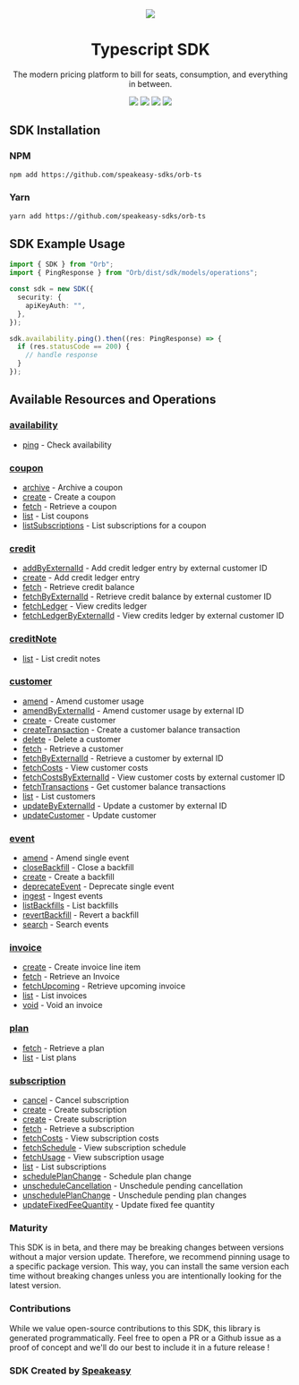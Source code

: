 <div align="center">
    <picture>
        <source srcset="https://user-images.githubusercontent.com/6267663/229776363-b219eaec-e1aa-4192-9123-d8a8e0ab997d.svg" media="(prefers-color-scheme: dark)">
        <img src="https://user-images.githubusercontent.com/6267663/229776275-b670d564-fc2e-4843-b061-adf230737e3f.svg">
    </picture>
    <h1>Typescript SDK</h1>
   <p>The modern pricing platform to bill for seats, consumption, and everything in between.</p>
   <a href="https://docs.withorb.com/docs/orb-docs/overview"><img src="https://img.shields.io/static/v1?label=Docs&message=API Ref&color=5444e4&style=for-the-badge" /></a>
   <a href="https://github.com/speakeasy-sdks/orb-ts/actions"><img src="https://img.shields.io/github/actions/workflow/status/speakeasy-sdks/orb-ts/speakeasy_sdk_generation.yml?style=for-the-badge" /></a>
  <a href="https://opensource.org/licenses/MIT"><img src="https://img.shields.io/badge/License-MIT-blue.svg?style=for-the-badge" /></a>
  <a href="https://github.com/speakeasy-sdks/orb-ts/releases"><img src="https://img.shields.io/github/v/release/speakeasy-sdks/orb-ts?sort=semver&style=for-the-badge" /></a>
</div>

<!-- Start SDK Installation -->
## SDK Installation

### NPM

```bash
npm add https://github.com/speakeasy-sdks/orb-ts
```

### Yarn

```bash
yarn add https://github.com/speakeasy-sdks/orb-ts
```
<!-- End SDK Installation -->

## SDK Example Usage
<!-- Start SDK Example Usage -->
```typescript
import { SDK } from "Orb";
import { PingResponse } from "Orb/dist/sdk/models/operations";

const sdk = new SDK({
  security: {
    apiKeyAuth: "",
  },
});

sdk.availability.ping().then((res: PingResponse) => {
  if (res.statusCode == 200) {
    // handle response
  }
});
```
<!-- End SDK Example Usage -->

<!-- Start SDK Available Operations -->
## Available Resources and Operations


### [availability](docs/sdks/availability/README.md)

* [ping](docs/sdks/availability/README.md#ping) - Check availability

### [coupon](docs/sdks/coupon/README.md)

* [archive](docs/sdks/coupon/README.md#archive) - Archive a coupon
* [create](docs/sdks/coupon/README.md#create) - Create a coupon
* [fetch](docs/sdks/coupon/README.md#fetch) - Retrieve a coupon
* [list](docs/sdks/coupon/README.md#list) - List coupons
* [listSubscriptions](docs/sdks/coupon/README.md#listsubscriptions) - List subscriptions for a coupon

### [credit](docs/sdks/credit/README.md)

* [addByExternalId](docs/sdks/credit/README.md#addbyexternalid) - Add credit ledger entry by external customer ID
* [create](docs/sdks/credit/README.md#create) - Add credit ledger entry
* [fetch](docs/sdks/credit/README.md#fetch) - Retrieve credit balance
* [fetchByExternalId](docs/sdks/credit/README.md#fetchbyexternalid) - Retrieve credit balance by external customer ID
* [fetchLedger](docs/sdks/credit/README.md#fetchledger) - View credits ledger
* [fetchLedgerByExternalId](docs/sdks/credit/README.md#fetchledgerbyexternalid) - View credits ledger by external customer ID

### [creditNote](docs/sdks/creditnote/README.md)

* [list](docs/sdks/creditnote/README.md#list) - List credit notes

### [customer](docs/sdks/customer/README.md)

* [amend](docs/sdks/customer/README.md#amend) - Amend customer usage
* [amendByExternalId](docs/sdks/customer/README.md#amendbyexternalid) - Amend customer usage by external ID
* [create](docs/sdks/customer/README.md#create) - Create customer
* [createTransaction](docs/sdks/customer/README.md#createtransaction) - Create a customer balance transaction
* [delete](docs/sdks/customer/README.md#delete) - Delete a customer
* [fetch](docs/sdks/customer/README.md#fetch) - Retrieve a customer
* [fetchByExternalId](docs/sdks/customer/README.md#fetchbyexternalid) - Retrieve a customer by external ID
* [fetchCosts](docs/sdks/customer/README.md#fetchcosts) - View customer costs
* [fetchCostsByExternalId](docs/sdks/customer/README.md#fetchcostsbyexternalid) - View customer costs by external customer ID
* [fetchTransactions](docs/sdks/customer/README.md#fetchtransactions) - Get customer balance transactions
* [list](docs/sdks/customer/README.md#list) - List customers
* [updateByExternalId](docs/sdks/customer/README.md#updatebyexternalid) - Update a customer by external ID
* [updateCustomer](docs/sdks/customer/README.md#updatecustomer) - Update customer

### [event](docs/sdks/event/README.md)

* [amend](docs/sdks/event/README.md#amend) - Amend single event
* [closeBackfill](docs/sdks/event/README.md#closebackfill) - Close a backfill
* [create](docs/sdks/event/README.md#create) - Create a backfill
* [deprecateEvent](docs/sdks/event/README.md#deprecateevent) - Deprecate single event
* [ingest](docs/sdks/event/README.md#ingest) - Ingest events
* [listBackfills](docs/sdks/event/README.md#listbackfills) - List backfills
* [revertBackfill](docs/sdks/event/README.md#revertbackfill) - Revert a backfill
* [search](docs/sdks/event/README.md#search) - Search events

### [invoice](docs/sdks/invoice/README.md)

* [create](docs/sdks/invoice/README.md#create) - Create invoice line item
* [fetch](docs/sdks/invoice/README.md#fetch) - Retrieve an Invoice
* [fetchUpcoming](docs/sdks/invoice/README.md#fetchupcoming) - Retrieve upcoming invoice
* [list](docs/sdks/invoice/README.md#list) - List invoices
* [void](docs/sdks/invoice/README.md#void) - Void an invoice

### [plan](docs/sdks/plan/README.md)

* [fetch](docs/sdks/plan/README.md#fetch) - Retrieve a plan
* [list](docs/sdks/plan/README.md#list) - List plans

### [subscription](docs/sdks/subscription/README.md)

* [cancel](docs/sdks/subscription/README.md#cancel) - Cancel subscription
* [create](docs/sdks/subscription/README.md#create) - Create subscription
* [create](docs/sdks/subscription/README.md#create) - Create subscription
* [fetch](docs/sdks/subscription/README.md#fetch) - Retrieve a subscription
* [fetchCosts](docs/sdks/subscription/README.md#fetchcosts) - View subscription costs
* [fetchSchedule](docs/sdks/subscription/README.md#fetchschedule) - View subscription schedule
* [fetchUsage](docs/sdks/subscription/README.md#fetchusage) - View subscription usage
* [list](docs/sdks/subscription/README.md#list) - List subscriptions
* [schedulePlanChange](docs/sdks/subscription/README.md#scheduleplanchange) - Schedule plan change
* [unscheduleCancellation](docs/sdks/subscription/README.md#unschedulecancellation) - Unschedule pending cancellation
* [unschedulePlanChange](docs/sdks/subscription/README.md#unscheduleplanchange) - Unschedule pending plan changes
* [updateFixedFeeQuantity](docs/sdks/subscription/README.md#updatefixedfeequantity) - Update fixed fee quantity
<!-- End SDK Available Operations -->

### Maturity

This SDK is in beta, and there may be breaking changes between versions without a major version update. Therefore, we recommend pinning usage
to a specific package version. This way, you can install the same version each time without breaking changes unless you are intentionally
looking for the latest version.

### Contributions

While we value open-source contributions to this SDK, this library is generated programmatically.
Feel free to open a PR or a Github issue as a proof of concept and we'll do our best to include it in a future release !

### SDK Created by [Speakeasy](https://docs.speakeasyapi.dev/docs/using-speakeasy/client-sdks)


